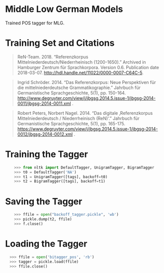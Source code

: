 # Middle Low German Models

Trained POS tagger for MLG.

Training Set and Citations
==========================
>ReN-Team. 2018. “Referenzkorpus Mittelniederdeutsch/Niederrheinisch (1200-1650).” Archived in Hamburger Zentrum für Sprachkorpora. Version 0.6. Publication date 2018-03-07. http://hdl.handle.net/11022/0000-0007-C64C-5.

>Ingrid Schröder. 2014. “Das Referenzkorpus: Neue Perspektiven für die mittelniederdeutsche Grammatikographie.” Jahrbuch für Germanistische Sprachgeschichte, 5(1), pp. 150-164. http://www.degruyter.com/view/j/jbgsg.2014.5.issue-1/jbgsg-2014-0011/jbgsg-2014-0011.xml .

>Robert Peters, Norbert Nagel. 2014. “Das digitale ‚Referenzkorpus Mittelniederdeutsch / Niederrheinisch (ReN)‘.” Jahrbuch für Germanistische Sprachgeschichte, 5(1), pp. 165-175. https://www.degruyter.com/view/j/jbgsg.2014.5.issue-1/jbgsg-2014-0012/jbgsg-2014-0012.xml .

Training the Tagger
===================


``` python
    >>> from nltk import DefaultTagger, UnigramTagger, BigramTagger
    >>> t0 = DefaultTagger('NA')
    >>> t1 = UnigramTagger([tags], backoff=t0)
    >>> t2 = BigramTagger([tags], backoff=t1)
```

Saving the Tagger
=================

``` python
    >>> ffile = open("backoff_tagger.pickle", 'wb')
    >>> pickle.dump(t2, ffile)
    >>> f.close()
```

Loading the Tagger
==================

``` python
  >>> ffile = open('bitagger_pos', 'rb')
  >>> tagger = pickle.load(ffile)
  >>> ffile.close()
```
